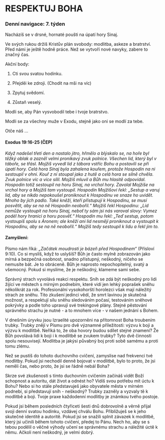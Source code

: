 # RESPEKTUJ BOHA

### Denní navigace: 7. týden

Nacházíš se v drsné, hornaté poušti na úpatí hory Sinaj.

Ve svých rukou držíš Kristův plán svobody: modlitba, askeze a bratrství. Před námi je ještě hodně práce. Než se vytvoří nové navyky, zabere to značný čas.

Akční body:
1. Cti svou svatou hodinku.

2. Přejděi ke zdroji. (Chodit na mši na víc)

3. Zpytuj svědomí.

4. Zůstaň veselý.

Modli se, aby Pán vysvobodil tebe i tvoje bratrstvo.

Modli se za všechny muže v Exodu, stejně jako oni se modlí za tebe.

Otče náš …


#### Exodus 19:16-25 (ČEP)
*Když nadešel třetí den a nastalo jitro, hřmělo a blýskalo se, na hoře byl těžký oblak a zazněl velmi pronikavý zvuk polnice. Všechen lid, který byl v táboře, se třásl. Mojžíš vyvedl lid z tábora vstříc Bohu a postavili se při úpatí hory. Celá hora Sínaj byla zahalena kouřem, protože Hospodin na ni sestoupil v ohni. Kouř z ní stoupal jako z hutě a celá hora se silně chvěla. Zvuk polnice víc a více sílil. Mojžíš mluvil a Bůh mu hlasitě odpovídal. Hospodin totiž sestoupil na horu Sínaj, na vrchol hory. Zavolal Mojžíše na vrchol hory a Mojžíš tam vystoupil. Hospodin Mojžíšovi řekl: „Sestup a varuj lid, aby se nikdo nepokoušel proniknout k Hospodinu ve snaze ho uvidět. Mnoho by jich padlo. Také kněží, kteří přistupují k Hospodinu, se musí posvětit, aby se na ně Hospodin neobořil.“ Mojžíš řekl Hospodinu: „Lid nemůže vystoupit na horu Sínaj, neboť ty sám jsi nás varoval slovy: Vymez podél hory hranici a horu posvěť.“ Hospodin mu řekl: „Teď sestup, potom vystoupíš spolu s Áronem; ale kněží ani lid nesmějí proniknout a vystoupit k Hospodinu, aby se na ně neobořil.“ Mojžíš tedy sestoupil k lidu a řekl jim to.*

#### Zamyšlení:
Písmo nám říká: *„Začátek moudrosti je bázeň před Hospodinem“* (Přísloví 9:10). Co si myslíš, když to uslyšíš? Bůh je často mylně zobrazován jako mírná a bezpečná osobnost, snadno přístupný, neškodný, ničeho se nemusíte bát. Je to obráceně. Bůh je naprosto nepochopitelný, svatý a všemocný. Pokud si myslíme, že je neškodný, klameme sami sebe.

Správný strach vyvolává reakci respektu. Sníh se zdá být neškodný pro lidi žijící ve městech s mírným podnebím, které vidí jen lehký poprašek sněhu několikrát za rok. Profesionální vysokohorští horolezci však mají náležitý strach ze sněhu. Tito zkušení jedinci vědí, že smrt lavinou je skutečná možnost, a respektují sílu sněhu sledováním počasí, testováním sněhové pokrývky a podle toho upravují své trekingové plány. Stejné pěstování správného strachu je nutné - a to mnohem více - v našem jednání s Bohem.

V dnešním úryvku jsou Izraelité upozorněni na přítomnost Boha troubením trubky. Trubky znějí v Písmu pro dvě významné příležitosti: výzvu k boji a výzvu k modlitbě. Neříká to, že oba hovory budou sdílet stejné znamení? Že Bůh povolává lidi k boji i k modlitbě se zvukem trubky? Tyto dvě činnosti spolu nesouvisejí. Modlitba je jakýsi půvabný boj proti sobě samému a proti tomu zlému.

Než se pustíš do tohoto duchovního cvičení, zamyslise nad frekvenci tvé modlitby. Pokud jsi nechodil denně bojovat v modlitbě, bylo to proto, že jsi neměli čas, nebo proto, že jsi se řádně nebál Boha?

Skrze své zkušenosti s tímto duchovním cvičením začínáš vidět Boží schopnost a autoritu, dát život a odnést ho? Vidíš svou potřebu mít úctu k Bohu? Nebo si ho stále představuješ jako obyvatele města v mírném podnebí, si představují sníh - neškodný? Trubky zazněly a vyzvaly tě k modlitbě a boji. Tvoje praxe každodenní modlitby je známkou tvého postoje.

Pokud jsi během posledních čtyřiceti šesti dnů dobrovolně a věrně přijal svoji denní svatou hodinku, vzdávej chválu Bohu. Přibližuješ se k jeho skutečné identitě a autoritě. Pokud jsi se snažili splnit závazek k modlitbě, který jsi učinili během tohoto cvičení, předej to Pánu. Nech ho, aby se s tebou podělil o věčné výhody učení se správnému strachu a náležité úctě k němu. Ačkoli není neškodný, je velmi dobrý.   
